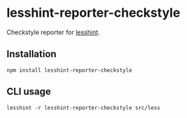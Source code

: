 # lesshint-reporter-checkstyle

Checkstyle reporter for [lesshint](github.com/lesshint/lesshint).

## Installation

```
npm install lesshint-reporter-checkstyle
```

## CLI usage

```
lesshint -r lesshint-reporter-checkstyle src/less
```
